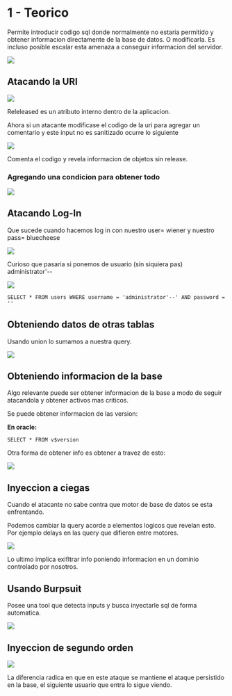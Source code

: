 # 1 - Teorico

Permite introducir codigo sql donde normalmente no estaria permitido y obtener informacion directamente de la base de datos. O modificarla. Es incluso posible escalar esta amenaza a conseguir informacion del servidor.

![](../../.gitbook/assets/imagen%20%28601%29.png)

## Atacando la URI

![](../../.gitbook/assets/imagen%20%28603%29.png)

Releleased es un atributo interno dentro de la aplicacion.

Ahora si un atacante modificase el codigo de la uri para agregar un comentario y este input no es sanitizado ocurre lo siguiente

![](../../.gitbook/assets/imagen%20%28592%29.png)

Comenta el codigo y revela informacion de objetos sin release.

### Agregando una condicion para obtener todo

![](../../.gitbook/assets/imagen%20%28599%29.png)

## Atacando Log-In

Que sucede cuando hacemos log in con nuestro user= wiener y nuestro pass= bluecheese

![](../../.gitbook/assets/imagen%20%28598%29.png)

Curioso que pasaria si ponemos de usuario \(sin siquiera pas\) administrator'--

![](../../.gitbook/assets/imagen%20%28606%29.png)

 `SELECT * FROM users WHERE username = 'administrator'--' AND password = ''`

## Obteniendo datos de otras tablas

Usando union lo sumamos a nuestra query.

![](../../.gitbook/assets/imagen%20%28600%29.png)

## Obteniendo informacion de la base

Algo relevante puede ser obtener informacion de la base a modo de seguir atacandola y obtener activos mas criticos.

Se puede obtener informacion de las version:

**En oracle:**

```text
SELECT * FROM v$version
```

Otra forma de obtener info es obtener a travez de esto:

![](../../.gitbook/assets/imagen%20%28594%29.png)

## Inyeccion a ciegas

Cuando el atacante no sabe contra que motor de base de datos se esta enfrentando.

Podemos cambiar la query acorde a elementos logicos que revelan esto. Por ejemplo delays en las query que difieren entre motores.

![](../../.gitbook/assets/imagen%20%28596%29.png)

Lo ultimo implica exifltrar info poniendo informacion en un dominio controlado por nosotros.

## Usando Burpsuit 

Posee una tool que detecta inputs y busca inyectarle sql de forma automatica.

![](../../.gitbook/assets/imagen%20%28597%29.png)

## Inyeccion de segundo orden

![](../../.gitbook/assets/imagen%20%28604%29.png)

La diferencia radica en que en este ataque se mantiene el ataque persistido en la base, el siguiente usuario que entra lo sigue viendo.

